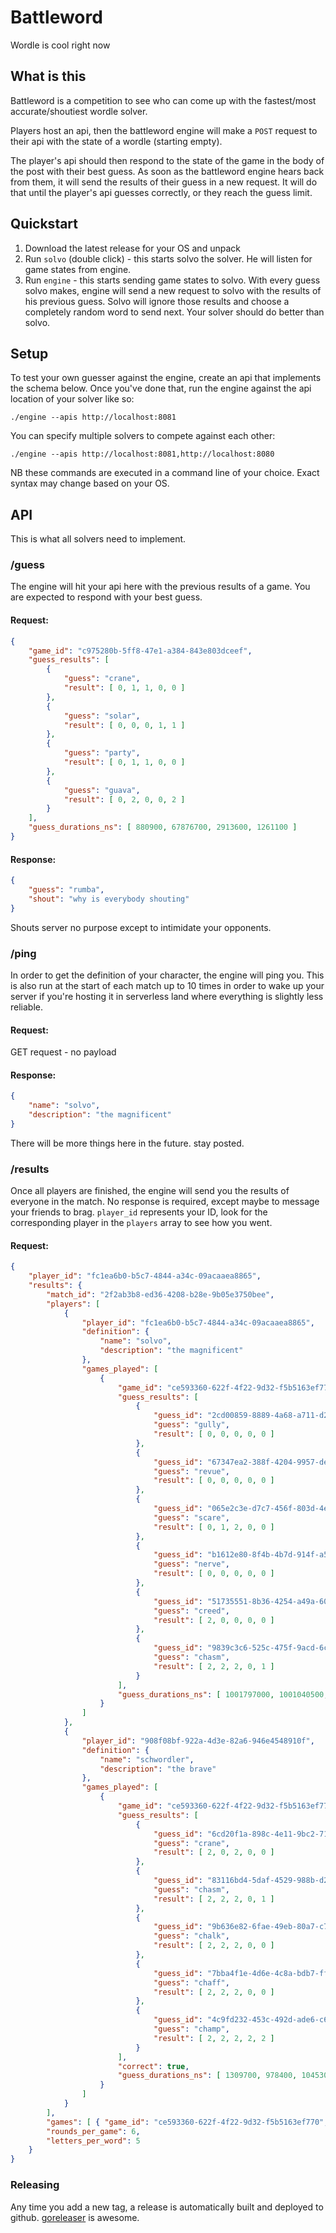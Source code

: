 # Battleword
Wordle is cool right now

## What is this
Battleword is a competition to see who can come up with the fastest/most accurate/shoutiest wordle solver.

Players host an api, then the battleword engine will make a `POST` request to their api with the state of a wordle (starting empty).

The player's api should then respond to the state of the game in the body of the post with their best guess. As soon as the battleword engine hears back from them, it will send the results of their guess in a new request. It will do that until the player's api guesses correctly, or they reach the guess limit.

## Quickstart

1. Download the latest release for your OS and unpack
2. Run `solvo` (double click) - this starts solvo the solver. He will listen for game states from engine.
3. Run `engine` - this starts sending game states to solvo. With every guess solvo makes, engine will send a new request to solvo with the results of his previous guess. Solvo will ignore those results and choose a completely random word to send next. Your solver should do better than solvo.

## Setup
To test your own guesser against the engine, create an api that implements the schema below. Once you've done that, run the engine against the api location of your solver like so:

```
./engine --apis http://localhost:8081
```

You can specify multiple solvers to compete against each other:
```
./engine --apis http://localhost:8081,http://localhost:8080
```

NB these commands are executed in a command line of your choice. Exact syntax may change based on your OS.

## API
This is what all solvers need to implement.
### /guess
The engine will hit your api here with the previous results of a game. You are expected to respond with your best guess.
#### Request:
```json
{
    "game_id": "c975280b-5ff8-47e1-a384-843e803dceef",
    "guess_results": [
        {
            "guess": "crane",
            "result": [ 0, 1, 1, 0, 0 ]
        },
        {
            "guess": "solar",
            "result": [ 0, 0, 0, 1, 1 ]
        },
        {
            "guess": "party",
            "result": [ 0, 1, 1, 0, 0 ]
        },
        {
            "guess": "guava",
            "result": [ 0, 2, 0, 0, 2 ]
        }
    ],
    "guess_durations_ns": [ 880900, 67876700, 2913600, 1261100 ]
}
```
#### Response:
```json
{
	"guess": "rumba",
	"shout": "why is everybody shouting"
}
```
Shouts server no purpose except to intimidate your opponents.

### /ping
In order to get the definition of your character, the engine will ping you. This is also run at the start of each match up to 10 times in order to wake up your server if you're hosting it in serverless land where everything is slightly less reliable.

#### Request:
GET request - no payload
#### Response:
```json
{
	"name": "solvo",
	"description": "the magnificent"
}
```
There will be more things here in the future. stay posted.

### /results
Once all players are finished, the engine will send you the results of everyone in the match. No response is required, except maybe to message your friends to brag. `player_id` represents your ID, look for the corresponding player in the `players` array to see how you went.
#### Request:
```json
{
    "player_id": "fc1ea6b0-b5c7-4844-a34c-09acaaea8865",
    "results": {
        "match_id": "2f2ab3b8-ed36-4208-b28e-9b05e3750bee",
        "players": [
            {
                "player_id": "fc1ea6b0-b5c7-4844-a34c-09acaaea8865",
                "definition": {
                    "name": "solvo",
                    "description": "the magnificent"
                },
                "games_played": [
                    {
                        "game_id": "ce593360-622f-4f22-9d32-f5b5163ef770",
                        "guess_results": [
                            {
                                "guess_id": "2cd00859-8889-4a68-a711-d283b454ce2c",
                                "guess": "gully",
                                "result": [ 0, 0, 0, 0, 0 ]
                            },
                            {
                                "guess_id": "67347ea2-388f-4204-9957-dea8ae011a99",
                                "guess": "revue",
                                "result": [ 0, 0, 0, 0, 0 ]
                            },
                            {
                                "guess_id": "065e2c3e-d7c7-456f-803d-4e8f7a5df01a",
                                "guess": "scare",
                                "result": [ 0, 1, 2, 0, 0 ]
                            },
                            {
                                "guess_id": "b1612e80-8f4b-4b7d-914f-a54c77f8689f",
                                "guess": "nerve",
                                "result": [ 0, 0, 0, 0, 0 ]
                            },
                            {
                                "guess_id": "51735551-8b36-4254-a49a-6038def72c72",
                                "guess": "creed",
                                "result": [ 2, 0, 0, 0, 0 ]
                            },
                            {
                                "guess_id": "9839c3c6-525c-475f-9acd-6c8ca2b2d803",
                                "guess": "chasm",
                                "result": [ 2, 2, 2, 0, 1 ]
                            }
                        ],
                        "guess_durations_ns": [ 1001797000, 1001040500, 1000737700, 1000751600, 1000742800, 1001051500 ]
                    }
                ]
            },
            {
                "player_id": "908f08bf-922a-4d3e-82a6-946e4548910f",
                "definition": {
                    "name": "schwordler",
                    "description": "the brave"
                },
                "games_played": [
                    {
                        "game_id": "ce593360-622f-4f22-9d32-f5b5163ef770",
                        "guess_results": [
                            {
                                "guess_id": "6cd20f1a-898c-4e11-9bc2-71eae9ae9f76",
                                "guess": "crane",
                                "result": [ 2, 0, 2, 0, 0 ]
                            },
                            {
                                "guess_id": "83116bd4-5daf-4529-988b-d226ddc5a74e",
                                "guess": "chasm",
                                "result": [ 2, 2, 2, 0, 1 ]
                            },
                            {
                                "guess_id": "9b636e82-6fae-49eb-80a7-c706dc930d58",
                                "guess": "chalk",
                                "result": [ 2, 2, 2, 0, 0 ]
                            },
                            {
                                "guess_id": "7bba4f1e-4d6e-4c8a-bdb7-ff5e32c99b96",
                                "guess": "chaff",
                                "result": [ 2, 2, 2, 0, 0 ]
                            },
                            {
                                "guess_id": "4c9fd232-453c-492d-ade6-c6b8013c3338",
                                "guess": "champ",
                                "result": [ 2, 2, 2, 2, 2 ]
                            }
                        ],
                        "correct": true,
                        "guess_durations_ns": [ 1309700, 978400, 1045300, 1093200, 1063800 ]
                    }
                ]
            }
        ],
        "games": [ { "game_id": "ce593360-622f-4f22-9d32-f5b5163ef770", "answer": "champ" } ],
        "rounds_per_game": 6,
        "letters_per_word": 5
    }
}
```

### Releasing
Any time you add a new tag, a release is automatically built and deployed to github. [goreleaser](https://goreleaser.com/) is awesome.

